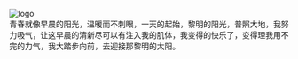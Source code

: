 ![logo](http://a1.qpic.cn/psb?/V101RJY63u25og/Dt5NtCgQOuv*AK0ncm*YTHWk3BpmYPmMPUpcSLnIuWE!/b/dF8wi0e5GQAA&bo=AAOAAgAAAAABAKY!&rf=viewer_4)
</br>
    青春就像早晨的阳光，温暖而不刺眼，一天的起始，黎明的阳光，普照大地，我努力吸气，让这早晨的清新尽可以有注入我的肌体，我变得的快乐了，变得理我用不完的力气，我大踏步向前，去迎接那黎明的太阳。
